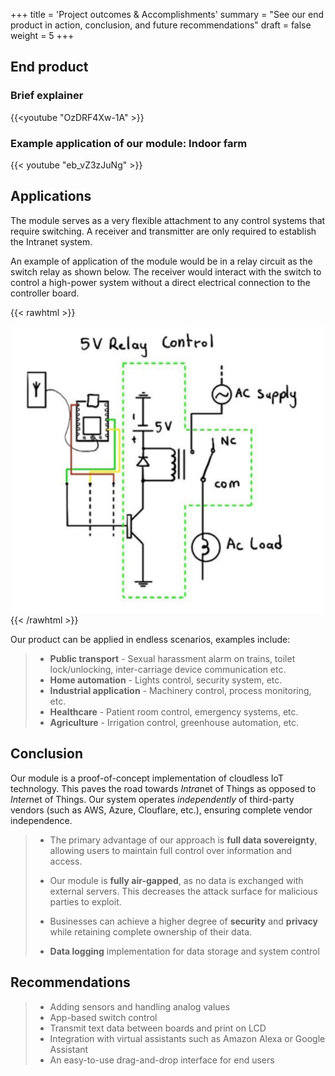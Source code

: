 +++
title = 'Project outcomes & Accomplishments'
summary = "See our end product in action, conclusion, and future recommendations"
draft = false
weight = 5
+++

## End product
### Brief explainer
{{<youtube "OzDRF4Xw-1A" >}}

### Example application of our module: Indoor farm 
{{< youtube "eb_vZ3zJuNg" >}}

## Applications
The module serves as a very flexible attachment to any control systems that require switching. A receiver and transmitter are only required to establish the Intranet system.

An example of application of the module would be in a relay circuit as the switch relay as shown below. The receiver would interact with the switch to control a high-power system without a direct electrical connection to the controller board. 

{{< rawhtml >}}
<center>
<img src="images/relay.png" width="500">
</center>
{{< /rawhtml >}}

Our product can be applied in endless scenarios, examples include:
> - **Public transport** - Sexual harassment alarm on trains, toilet lock/unlocking, inter-carriage device communication etc. 
> - **Home automation** - Lights control, security system, etc.
> - **Industrial application** - Machinery control, process monitoring, etc.
> - **Healthcare** - Patient room control, emergency systems, etc.
> - **Agriculture** - Irrigation control, greenhouse automation, etc.


## Conclusion
Our module is a proof-of-concept implementation of cloudless IoT technology. This paves the road towards *Intra*net of Things as opposed to *Inter*net of Things. Our system operates *independently* of third-party vendors (such as AWS, Azure, Clouflare, etc.), ensuring complete vendor independence.

> - The primary advantage of our approach is **full data sovereignty**, allowing users to maintain full control over information and access.
> 
> - Our module is **fully air-gapped**, as no data is exchanged with external servers. This decreases the attack surface for malicious parties to exploit.
> 
> - Businesses can achieve a higher degree of **security** and **privacy** while retaining complete ownership of their data.
> - **Data logging** implementation for data storage and system control


## Recommendations
> - Adding sensors and handling analog values
> - App-based switch control
> - Transmit text data between boards and print on LCD
> - Integration with virtual assistants such as Amazon Alexa or Google Assistant
> - An easy-to-use drag-and-drop interface for end users